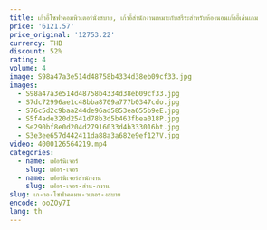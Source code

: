 ```yaml
---
title: เก้าอี้โซฟาคอมพิวเตอร์นั่งสบาย, เก้าอี้สำนักงานเหมาะกับสรีระสำหรับห้องนอนเก้าอี้เล่นเกม
price: '6121.57'
price_original: '12753.22'
currency: THB
discount: 52%
rating: 4
volume: 4
image: S98a47a3e514d48758b4334d38eb09cf33.jpg
images:
  - S98a47a3e514d48758b4334d38eb09cf33.jpg
  - S7dc72996ae1c48bba8709a777b0347cdo.jpg
  - S76c5d2c9baa244de96ad5853ea655b9eE.jpg
  - S5f4ade320d2541d78b3d5b463fbea018P.jpg
  - Se290bf8e0d204d27916033d4b333016bt.jpg
  - S3e3ee657d442411da88a3a682e9ef127V.jpg
video: 4000126564219.mp4
categories:
  - name: เฟอร์นิเจอร์
    slug: เฟอร-เจอร
  - name: เฟอร์นิเจอร์สำนักงาน
    slug: เฟอร-เจอร-สำน-กงาน
slug: เก-าอ-โซฟาคอมพ-วเตอร-งสบาย
encode: ooZOy7I
lang: th
---
```

  
